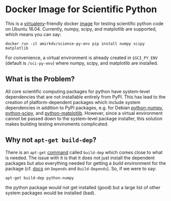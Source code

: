 Docker Image for Scientific Python
==================================

This is a [virtualenv](http://docs.python-guide.org/en/latest/dev/virtualenvs/)-friendly docker [image](https://hub.docker.com/r/amirkdv/science-py-env/) for testing scientific python code on Ubuntu 16.04. Currently, numpy, scipy, and matplotlib are supported, which means you can say:

```
docker run -it amirkdv/science-py-env pip install numpy scipy matplotlib
```

For convenience, a virtual environment is already created in `$SCI_PY_ENV` (default is `/sci-py-env`) where numpy, scipy, and matplotlib are installed.

What is the Problem?
--------------------

All core scientific computing packages for python have system-level dependencies that are not installable entirely from PyPI. This has lead to the creation of platform-dependent packages which include system dependencies in addition to PyPI packages, e.g. for Debian [python-numpy](https://packages.debian.org/python-numpy), [python-scipy](https://packages.debian.org/python-scipy), and [python-matplotlib](https://packages.debian.org/python-matplotlib).  However, since a virtual environment cannot be passed down to the system-level package installer, this solution makes building testing enviroments complicated.

Why not `apt-get build-dep`?
----------------------------

There is an `apt-get` [command](http://linux.die.net/man/8/apt-get) called `build-dep` which comes close to what is needed. The issue with it is that it does not just install the dependent packages but also everything needed for getting a *build* environment for the package (cf.  [docs](https://www.debian.org/doc/debian-policy/ch-relationships.html) on `Depends` and `Build-Depends`). So, if we were to say:

```
apt-get build-dep python-numpy
```

the python package would not get installed (good) but a large list of other system packages would be installed (bad).
